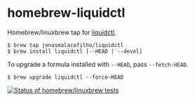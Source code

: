 # homebrew-liquidctl

Homebrew/linuxbrew tap for [liquidctl](https://github.com/jonasmalacofilho/liquidctl).

```
$ brew tap jonasmalacofilho/liquidctl
$ brew install liquidctl [--HEAD | --devel]
```

To upgrade a formula installed with `--HEAD`, pass `--fetch-HEAD`.

```
$ brew upgrade liquidctl --force-HEAD
```

[![Status of homebrew/linuxbrew tests](https://github.com/jonasmalacofilho/homebrew-liquidctl/workflows/macOS%20%26%20linux/badge.svg)](https://github.com/jonasmalacofilho/homebrew-liquidctl/commits/master)
